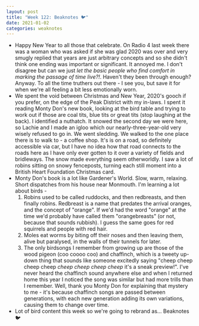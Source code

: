 ```yaml
---
layout: post
title: "Week 122: Beaknotes 🐦"
date: 2021-01-02
categories: weaknotes
---
```

* Happy New Year to all those that celebrate. On Radio 4 last week there was a woman who was asked if she was glad 2020 was over and very smugly replied that years are just arbitrary concepts and so she didn't think one ending was important or significant. It annoyed me. I don't disagree but can we just _let the basic people who find comfort in marking the passage of time live?!_. Haven't they been through enough? Anyway. To all the time truthers out there - I see you, but save it for when we're all feeling a bit less emotionally worn.
* We spent the void between Christmas and New Year, 2020's gooch if you prefer, on the edge of the Peak District with my in-laws. I spent it reading Monty Don's new book, looking at the bird table and trying to work out if those are coal tits, blue tits or great tits (stop laughing at the back). I identified a nuthatch. It snowed the second day we were here, so Lachie and I made an igloo which our nearly-three-year-old very wisely refused to go in. We went sledding. We walked to the one place there is to walk to - a coffee shop. It's is on a road, so definitely accessible via car, but I have no idea how that road connects to the roads here as I have only ever gotten to it over a variety of fields and bridleways. The snow made everything seem otherworldly. I saw a lot of robins sitting on snowy fenceposts, turning each still moment into a British Heart Foundation Christmas card.
* Monty Don's book is a lot like Gardener's World. Slow, warm, relaxing. Short dispatches from his house near Monmouth. I'm learning a lot about birds -
  1. Robins used to be called ruddocks, and then redbreasts, and then finally robins. Redbreast is a name that predates the arrival oranges, and the concept of "orange". If we'd had the word "orange" at the time we'd probably have called them "orangebreasts" (or not, because that sounds rubbish). I guess the same goes for red squirrels and people with red hair.
  2. Moles eat worms by biting off their noses and then leaving them, alive but paralysed, in the walls of their tunnels for later.
  3. The only birdsongs I remember from growing up are those of the wood pigeon (coo coooo coo) and chaffinch, which is a tweety up-down thing that sounds like someone excitedly saying "cheep cheep cheep cheep _cheep cheep cheep cheep_ it's a sneak preview!". I've never heard the chaffinch sound anywhere else and when I returned home this year I noticed the song was similar but had more trills than I remember. Well, thank you Monty Don for explaining that mystery to me - it's because chaffinch songs are passed between generations, with each new generation adding its own variations, causing them to change over time.
* Lot of bird content this week so we're going to rebrand as... Beaknotes 🐦
